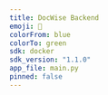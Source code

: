 ```yaml
---
title: DocWise Backend
emoji: 📄
colorFrom: blue
colorTo: green
sdk: docker
sdk_version: "1.1.0"
app_file: main.py
pinned: false
---
```


